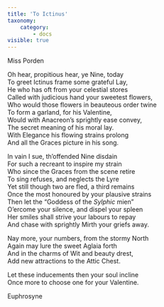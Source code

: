 ```yaml
---
title: 'To Ictinus'
taxonomy:
    category:
        - docs
visible: true
---
```


<div class="author">Miss Porden</div>

Oh hear, propitious hear, ye Nine, today  
To greet Ictinus frame some grateful Lay,  
He who has oft from your celestial stores  
Called with judicious hand your sweetest flowers,  
Who would those flowers in beauteous order twine  
To form a garland, for his Valentine,  
Would with Anacreon’s sprightly ease convey,  
The secret meaning of his moral lay.  
With Elegance his flowing strains prolong  
And all the Graces picture in his song.  

In vain I sue, th’offended Nine disdain  
For such a recreant to inspire my strain  
Who since the Graces from the scene retire  
To sing refuses, and neglects the Lyre  
Yet still though two are fled, a third remains  
Once the most honoured by your plausive strains  
Then let the “Goddess of the *Sylphic* mien”  
O’ercome your silence, and dispel your spleen  
Her smiles shall strive your labours to repay  
And chase with sprightly Mirth your griefs away.

Nay more, your numbers, from the stormy North  
Again may lure the sweet Aglaia forth  
And in the charms of Wit and beauty drest,  
Add new attractions to the Attic Chest.  

Let these inducements then your soul incline  
Once more to choose one for your Valentine.

Euphrosyne